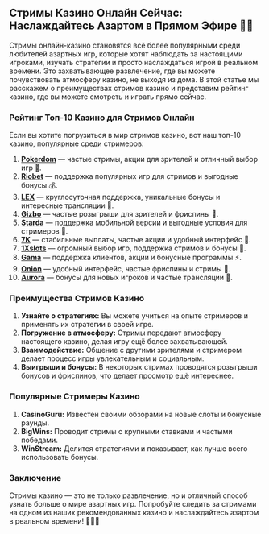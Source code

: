 ## Стримы Казино Онлайн Сейчас: Наслаждайтесь Азартом в Прямом Эфире 🎥🎰

Стримы онлайн-казино становятся всё более популярными среди любителей азартных игр, которые хотят наблюдать за настоящими игроками, изучать стратегии и просто наслаждаться игрой в реальном времени. Это захватывающее развлечение, где вы можете почувствовать атмосферу казино, не выходя из дома. В этой статье мы расскажем о преимуществах стримов казино и представим рейтинг казино, где вы можете смотреть и играть прямо сейчас.

### Рейтинг Топ-10 Казино для Стримов Онлайн

Если вы хотите погрузиться в мир стримов казино, вот наш топ-10 казино, популярные среди стримеров:

1. **[Pokerdom](https://brandplay.link/4k77v2yx)** — частые стримы, акции для зрителей и отличный выбор игр 🎲.
2. **[Riobet](https://brandplay.link/7xBLTPyj)** — поддержка популярных игр для стримов и выгодные бонусы 💰.
3. **[LEX](https://brandplay.link/zW4hdDFV)** — круглосуточная поддержка, уникальные бонусы и интересные трансляции 🎉.
4. **[Gizbo](https://brandplay.link/bprXw4YV)** — частые розыгрыши для зрителей и фриспины 🎁.
5. **[Starda](https://brandplay.link/fB7xwRFL)** — поддержка мобильной версии и выгодные условия для стримеров 🎈.
6. **[7K](https://brandplay.link/BvQyFShp)** — стабильные выплаты, частые акции и удобный интерфейс 🎯.
7. **[1Xslots](https://brandplay.link/hSB1khtr)** — огромный выбор игр, поддержка стримов и бонусы 🌟.
8. **[Gama](https://brandplay.link/j6NMKsDz)** — поддержка клиентов, акции и бонусные программы ⚡.
9. **[Onion](https://brandplay.link/zBGRVpQ9)** — удобный интерфейс, частые фриспины и стримы 🎰.
10. **[Aurora](https://10trafic-stat2.com/click/668546556bcc6313411604bd/6766/13032/subaccount)** — бонусы для новых игроков и частые трансляции 💎.

### Преимущества Стримов Казино

1. **Узнайте о стратегиях:** Вы можете учиться на опыте стримеров и применять их стратегии в своей игре.
2. **Погружение в атмосферу:** Стримы передают атмосферу настоящего казино, делая игру ещё более захватывающей.
3. **Взаимодействие:** Общение с другими зрителями и стримером делает процесс игры увлекательным и социальным.
4. **Выигрыши и бонусы:** В некоторых стримах проводятся розыгрыши бонусов и фриспинов, что делает просмотр ещё интереснее.

### Популярные Стримеры Казино

1. **CasinoGuru:** Известен своими обзорами на новые слоты и бонусные раунды.
2. **BigWins:** Проводит стримы с крупными ставками и частыми победами.
3. **WinStream:** Делится стратегиями и показывает, как лучше всего использовать бонусы.

### Заключение

Стримы казино — это не только развлечение, но и отличный способ узнать больше о мире азартных игр. Попробуйте следить за стримами на одном из наших рекомендованных казино и наслаждайтесь азартом в реальном времени! 🎉🎥💸

